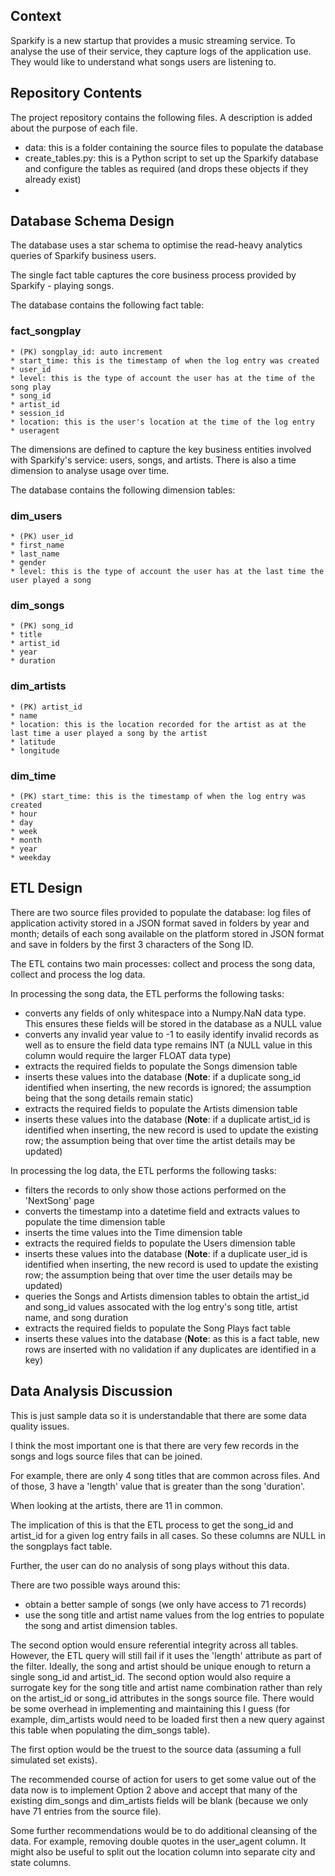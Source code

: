## Context
Sparkify is a new startup that provides a music streaming service.
To analyse the use of their service, they capture logs of the application use.
They would like to understand what songs users are listening to.

## Repository Contents
The project repository contains the following files.  A description is added about the purpose of each file.

* data: this is a folder containing the source files to populate the database
* create_tables.py: this is a Python script to set up the Sparkify database and configure the tables as required (and drops these objects if they already exist)
* 

## Database Schema Design
The database uses a star schema to optimise the read-heavy analytics queries of Sparkify business users.

The single fact table captures the core business process provided by Sparkify - playing songs.

The database contains the following fact table:
### fact_songplay
    * (PK) songplay_id: auto increment
    * start_time: this is the timestamp of when the log entry was created
    * user_id
    * level: this is the type of account the user has at the time of the song play
    * song_id
    * artist_id
    * session_id
    * location: this is the user's location at the time of the log entry
    * useragent

The dimensions are defined to capture the key business entities involved with Sparkify's service: users, songs, and artists.  There is also a time dimension to analyse usage over time.

The database contains the following dimension tables:
### dim_users
    * (PK) user_id
    * first_name
    * last_name
    * gender
    * level: this is the type of account the user has at the last time the user played a song
### dim_songs
    * (PK) song_id
    * title
    * artist_id
    * year
    * duration
### dim_artists
    * (PK) artist_id
    * name
    * location: this is the location recorded for the artist as at the last time a user played a song by the artist
    * latitude
    * longitude
### dim_time
    * (PK) start_time: this is the timestamp of when the log entry was created
    * hour
    * day
    * week
    * month
    * year
    * weekday

## ETL Design
There are two source files provided to populate the database: log files of application activity stored in a JSON format saved in folders by year and month; details of each song available on the platform stored in JSON format and save in folders by the first 3 characters of the Song ID.

The ETL contains two main processes: collect and process the song data, collect and process the log data.

In processing the song data, the ETL performs the following tasks:
* converts any fields of only whitespace into a Numpy.NaN data type.  This ensures these fields will be stored in the database as a NULL value
* converts any invalid year value to -1 to easily identify invalid records as well as to ensure the field data type remains INT (a NULL value in this column would require the larger FLOAT data type)
* extracts the required fields to populate the Songs dimension table
* inserts these values into the database (**Note**: if a duplicate song_id identified when inserting, the new records is ignored; the assumption being that the song details remain static)
* extracts the required fields to populate the Artists dimension table
* inserts these values into the database (**Note**: if a duplicate artist_id is identified when inserting, the new record is used to update the existing row; the assumption being that over time the artist details may be updated)

In processing the log data, the ETL performs the following tasks:
* filters the records to only show those actions performed on the 'NextSong' page
* converts the timestamp into a datetime field and extracts values to populate the time dimension table
* inserts the time values into the Time dimension table
* extracts the required fields to populate the Users dimension table
* inserts these values into the database (**Note**: if a duplicate user_id is identified when inserting, the new record is used to update the existing row; the assumption being that over time the user details may be updated)
* queries the Songs and Artists dimension tables to obtain the artist_id and song_id values assocated with the log entry's song title, artist name, and song duration
* extracts the required fields to populate the Song Plays fact table
* inserts these values into the database (**Note**: as this is a fact table, new rows are inserted with no validation if any duplicates are identified in a key)
 
## Data Analysis Discussion

This is just sample data so it is understandable that there are some data quality issues.

I think the most important one is that there are very few records in the songs and logs source files that can be joined.

For example, there are only 4 song titles that are common across files.  And of those, 3 have a 'length' value that is greater than the song 'duration'.

When looking at the artists, there are 11 in common.

The implication of this is that the ETL process to get the song_id and artist_id for a given log entry fails in all cases.  So these columns are NULL in the songplays fact table.

Further, the user can do no analysis of song plays without this data.

There are two possible ways around this:
* obtain a better sample of songs (we only have access to 71 records)
* use the song title and artist name values from the log entries to populate the song and artist dimension tables.

The second option would ensure referential integrity across all tables.  However, the ETL query will still fail if it uses the 'length' attribute as part of the filter.  Ideally, the song and artist should be unique enough to return a single song_id and artist_id.  The second option would also require a surrogate key for the song title and artist name combination rather than rely on the artist_id or song_id attributes in the songs source file.  There would be some overhead in implementing and maintaining this I guess (for example, dim_artists would need to be loaded first then a new query against this table when populating the dim_songs table).

The first option would be the truest to the source data (assuming a full simulated set exists).

The recommended course of action for users to get some value out of the data now is to implement Option 2 above and accept that many of the existing dim_songs and dim_artists fields will be blank (because we only have 71 entries from the source file).

Some further recommendations would be to do additional cleansing of the data.  For example, removing double quotes in the user_agent column.  It might also be useful to split out the location column into separate city and state columns.